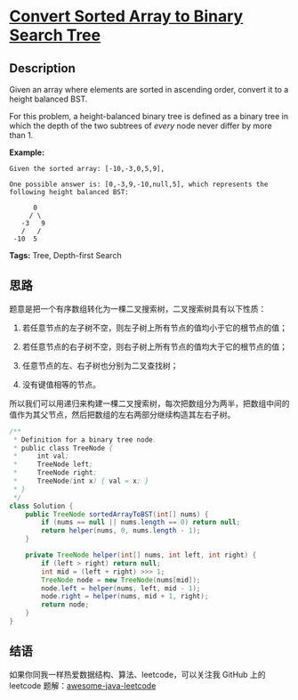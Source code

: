 # [Convert Sorted Array to Binary Search Tree][title]

## Description

Given an array where elements are sorted in ascending order, convert it to a height balanced BST.

For this problem, a height-balanced binary tree is defined as a binary tree in which the depth of the two subtrees of *every* node never differ by more than 1.

**Example:**

```
Given the sorted array: [-10,-3,0,5,9],

One possible answer is: [0,-3,9,-10,null,5], which represents the following height balanced BST:

      0
     / \
   -3   9
   /   /
 -10  5
```

**Tags:** Tree, Depth-first Search


## 思路

题意是把一个有序数组转化为一棵二叉搜索树，二叉搜索树具有以下性质：

1. 若任意节点的左子树不空，则左子树上所有节点的值均小于它的根节点的值；

2. 若任意节点的右子树不空，则右子树上所有节点的值均大于它的根节点的值；

3. 任意节点的左、右子树也分别为二叉查找树；

4. 没有键值相等的节点。

所以我们可以用递归来构建一棵二叉搜索树，每次把数组分为两半，把数组中间的值作为其父节点，然后把数组的左右两部分继续构造其左右子树。


```java
/**
 * Definition for a binary tree node.
 * public class TreeNode {
 *     int val;
 *     TreeNode left;
 *     TreeNode right;
 *     TreeNode(int x) { val = x; }
 * }
 */
class Solution {
    public TreeNode sortedArrayToBST(int[] nums) {
        if (nums == null || nums.length == 0) return null;
        return helper(nums, 0, nums.length - 1);
    }

    private TreeNode helper(int[] nums, int left, int right) {
        if (left > right) return null;
        int mid = (left + right) >>> 1;
        TreeNode node = new TreeNode(nums[mid]);
        node.left = helper(nums, left, mid - 1);
        node.right = helper(nums, mid + 1, right);
        return node;
    }
}
```


## 结语

如果你同我一样热爱数据结构、算法、leetcode，可以关注我 GitHub 上的 leetcode 题解：[awesome-java-leetcode][ajl]



[title]: https://leetcode.com/problems/convert-sorted-array-to-binary-search-tree
[ajl]: https://github.com/Blankj/awesome-java-leetcode
